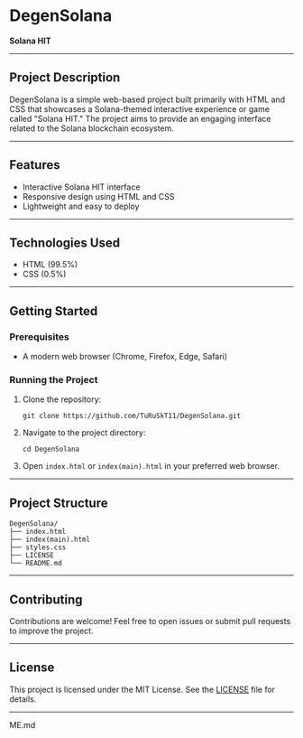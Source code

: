 
# DegenSolana

**Solana HIT**

---

## Project Description

DegenSolana is a simple web-based project built primarily with HTML and CSS that showcases a Solana-themed interactive experience or game called "Solana HIT." The project aims to provide an engaging interface related to the Solana blockchain ecosystem.

---

## Features

- Interactive Solana HIT interface
- Responsive design using HTML and CSS
- Lightweight and easy to deploy

---

## Technologies Used

- HTML (99.5%)
- CSS (0.5%)

---

## Getting Started

### Prerequisites

- A modern web browser (Chrome, Firefox, Edge, Safari)

### Running the Project

1. Clone the repository:
   ```
   git clone https://github.com/TuRuSkT11/DegenSolana.git
   ```
2. Navigate to the project directory:
   ```
   cd DegenSolana
   ```
3. Open `index.html` or `index(main).html` in your preferred web browser.

---

## Project Structure

```
DegenSolana/
├── index.html
├── index(main).html
├── styles.css
├── LICENSE
└── README.md
```

---

## Contributing

Contributions are welcome! Feel free to open issues or submit pull requests to improve the project.

---

## License

This project is licensed under the MIT License. See the [LICENSE](LICENSE) file for details.

---
ME.md
